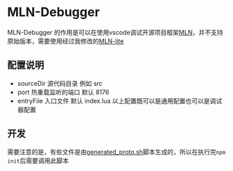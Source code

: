# MLN-Debugger
MLN-Debugger 的作用是可以在使用vscode调试开源项目框架[MLN](https://github.com/momotech/MLN)，并不支持原始版本，需要使用经过我修改的[MLN-lite](https://github.com/lizhizhuanshu/MLNlite)

## 配置说明
* sourceDir  源代码目录 例如 src
* port 热重载监听的端口 默认 8176
* entryFile 入口文件 默认 index.lua
以上配置既可以是通用配置也可以是调试器配置

## 开发
需要注意的是，有些文件是由[generated_proto.sh](generated_proto.sh)脚本生成的，所以在执行完```npm init```后需要调用此脚本
